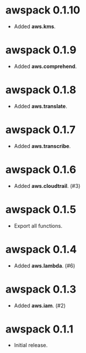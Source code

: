# awspack 0.1.10

* Added **aws.kms**.

# awspack 0.1.9

* Added **aws.comprehend**.

# awspack 0.1.8

* Added **aws.translate**.

# awspack 0.1.7

* Added **aws.transcribe**.

# awspack 0.1.6

* Added **aws.cloudtrail**. (#3)

# awspack 0.1.5

* Export all functions.

# awspack 0.1.4

* Added **aws.lambda**. (#6)

# awspack 0.1.3

* Added **aws.iam**. (#2)

# awspack 0.1.1

* Initial release.
